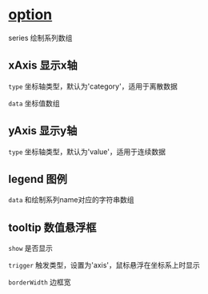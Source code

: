 # [option](https://echarts.apache.org/zh/option.html)

series 绘制系列数组

## xAxis 显示x轴

`type` 坐标轴类型，默认为'category'，适用于离散数据

`data` 坐标值数组

## yAxis 显示y轴

`type` 坐标轴类型，默认为'value'，适用于连续数据

## legend 图例

`data` 和绘制系列name对应的字符串数组

## tooltip 数值悬浮框

`show` 是否显示

`trigger` 触发类型，设置为'axis'，鼠标悬浮在坐标系上时显示

`borderWidth` 边框宽
